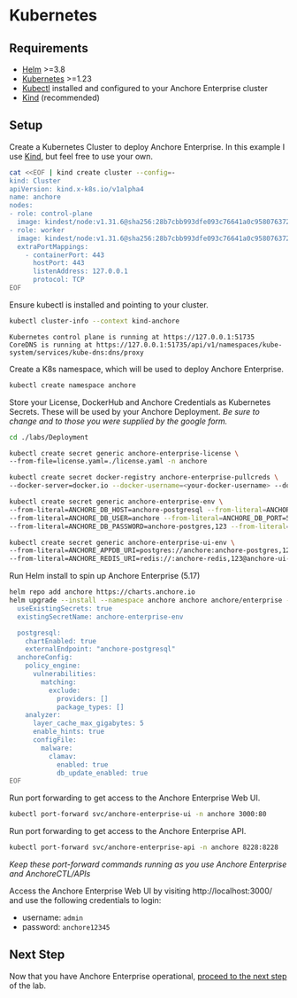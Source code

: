 # Kubernetes

## Requirements
- [Helm](https://helm.sh/) >=3.8
- [Kubernetes](https://kubernetes.io/) >=1.23
- [Kubectl](https://kubernetes.io/docs/tasks/tools/#kubectl) installed and configured to your Anchore Enterprise cluster
- [Kind](https://kind.sigs.k8s.io/docs/user/quick-start/#installing-with-a-package-manager) (recommended)

## Setup

Create a Kubernetes Cluster to deploy Anchore Enterprise. In this example I use [Kind](https://kind.sigs.k8s.io/docs/user/quick-start/#installing-with-a-package-manager), but feel free to use your own.

```bash
cat <<EOF | kind create cluster --config=-
kind: Cluster
apiVersion: kind.x-k8s.io/v1alpha4
name: anchore
nodes:
- role: control-plane
  image: kindest/node:v1.31.6@sha256:28b7cbb993dfe093c76641a0c95807637213c9109b761f1d422c2400e22b8e87
- role: worker
  image: kindest/node:v1.31.6@sha256:28b7cbb993dfe093c76641a0c95807637213c9109b761f1d422c2400e22b8e87
  extraPortMappings:
    - containerPort: 443
      hostPort: 443
      listenAddress: 127.0.0.1 
      protocol: TCP
EOF
```

Ensure kubectl is installed and pointing to your cluster.
```bash
kubectl cluster-info --context kind-anchore
```
```
Kubernetes control plane is running at https://127.0.0.1:51735
CoreDNS is running at https://127.0.0.1:51735/api/v1/namespaces/kube-system/services/kube-dns:dns/proxy
```

Create a K8s namespace, which will be used to deploy Anchore Enterprise.
```bash
kubectl create namespace anchore
```
Store your License, DockerHub and Anchore Credentials as Kubernetes Secrets. These will be used by your Anchore Deployment.
_Be sure to change <your-docker-username> and <your-docker-password> to those you were supplied by the google form._
```bash
cd ./labs/Deployment

kubectl create secret generic anchore-enterprise-license \
--from-file=license.yaml=./license.yaml -n anchore

kubectl create secret docker-registry anchore-enterprise-pullcreds \
--docker-server=docker.io --docker-username=<your-docker-username> --docker-password=<your-docker-password> -n anchore

kubectl create secret generic anchore-enterprise-env \
--from-literal=ANCHORE_DB_HOST=anchore-postgresql --from-literal=ANCHORE_DB_NAME=anchore \
--from-literal=ANCHORE_DB_USER=anchore --from-literal=ANCHORE_DB_PORT=5432 \
--from-literal=ANCHORE_DB_PASSWORD=anchore-postgres,123 --from-literal=ANCHORE_ADMIN_PASSWORD=anchore12345 -n anchore

kubectl create secret generic anchore-enterprise-ui-env \
--from-literal=ANCHORE_APPDB_URI=postgres://anchore:anchore-postgres,123@anchore-postgresql:5432/anchore \
--from-literal=ANCHORE_REDIS_URI=redis://:anchore-redis,123@anchore-ui-redis-master:6379 -n anchore
```

Run Helm install to spin up Anchore Enterprise (5.17)
```bash
helm repo add anchore https://charts.anchore.io
helm upgrade --install --namespace anchore anchore anchore/enterprise --version 3.7.0 -f - <<EOF
  useExistingSecrets: true
  existingSecretName: anchore-enterprise-env

  postgresql:
    chartEnabled: true
    externalEndpoint: "anchore-postgresql"
  anchoreConfig:
    policy_engine:
      vulnerabilities:
        matching:
          exclude:
            providers: []
            package_types: []
    analyzer:
      layer_cache_max_gigabytes: 5
      enable_hints: true
      configFile:
        malware:
          clamav:
            enabled: true
            db_update_enabled: true
EOF
```

Run port forwarding to get access to the Anchore Enterprise Web UI.
```bash
kubectl port-forward svc/anchore-enterprise-ui -n anchore 3000:80
```
Run port forwarding to get access to the Anchore Enterprise API.
```bash
kubectl port-forward svc/anchore-enterprise-api -n anchore 8228:8228
```

_Keep these port-forward commands running as you use Anchore Enterprise and AnchoreCTL/APIs_

Access the Anchore Enterprise Web UI by visiting http://localhost:3000/ and use the following credentials to login:
- username: `admin`
- password: `anchore12345`

## Next Step

Now that you have Anchore Enterprise operational, [proceed to the next step](./README.md) of the lab.